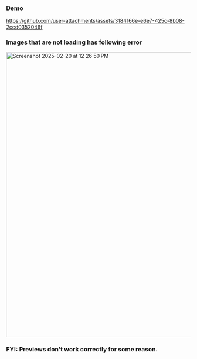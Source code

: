 ### Demo


https://github.com/user-attachments/assets/3184166e-e6e7-425c-8b08-2ccd0352046f

### Images that are not loading has following error
<img width="779" alt="Screenshot 2025-02-20 at 12 26 50 PM" src="https://github.com/user-attachments/assets/4651e854-bffd-4d57-9df0-29590e7010f8" />


### FYI: Previews don't work correctly for some reason.
